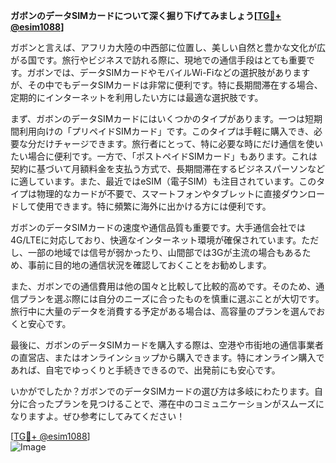 **ガボンのデータSIMカードについて深く掘り下げてみましょう[[TG💪+ @esim1088](https://t.me/s/esim1088)]**

ガボンと言えば、アフリカ大陸の中西部に位置し、美しい自然と豊かな文化が広がる国です。旅行やビジネスで訪れる際に、現地での通信手段はとても重要です。ガボンでは、データSIMカードやモバイルWi-Fiなどの選択肢がありますが、その中でもデータSIMカードは非常に便利です。特に長期間滞在する場合、定期的にインターネットを利用したい方には最適な選択肢です。

まず、ガボンのデータSIMカードにはいくつかのタイプがあります。一つは短期間利用向けの「プリペイドSIMカード」です。このタイプは手軽に購入でき、必要な分だけチャージできます。旅行者にとって、特に必要な時にだけ通信を使いたい場合に便利です。一方で、「ポストペイドSIMカード」もあります。これは契約に基づいて月額料金を支払う方式で、長期間滞在するビジネスパーソンなどに適しています。また、最近ではeSIM（電子SIM）も注目されています。このタイプは物理的なカードが不要で、スマートフォンやタブレットに直接ダウンロードして使用できます。特に頻繁に海外に出かける方には便利です。

ガボンのデータSIMカードの速度や通信品質も重要です。大手通信会社では4G/LTEに対応しており、快適なインターネット環境が確保されています。ただし、一部の地域では信号が弱かったり、山間部では3Gが主流の場合もあるため、事前に目的地の通信状況を確認しておくことをお勧めします。

また、ガボンでの通信費用は他の国々と比較して比較的高めです。そのため、通信プランを選ぶ際には自分のニーズに合ったものを慎重に選ぶことが大切です。旅行中に大量のデータを消費する予定がある場合は、高容量のプランを選んでおくと安心です。

最後に、ガボンのデータSIMカードを購入する際は、空港や市街地の通信事業者の直営店、またはオンラインショップから購入できます。特にオンライン購入であれば、自宅でゆっくりと手続きできるので、出発前にも安心です。

いかがでしたか？ガボンでのデータSIMカードの選び方は多岐にわたります。自分に合ったプランを見つけることで、滞在中のコミュニケーションがスムーズになりますよ。ぜひ参考にしてみてください！

[[TG💪+ @esim1088](https://t.me/s/esim1088)]  
![Image](https://i.postimg.cc/Y0z9fWf4/image.png)